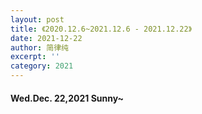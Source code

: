 ```yaml
---
layout: post
title: 《2020.12.6~2021.12.6 - 2021.12.22》
date: 2021-12-22
author: 简律纯
excerpt: ''
category: 2021
---
```


#### Wed.Dec. 22,2021 Sunny~
